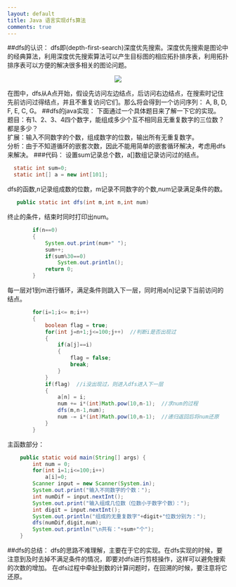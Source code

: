 ```yaml
---
layout: default
title: Java 语言实现dfs算法
comments: true
---
```


##dfs的认识：
dfs即(depth-first-search)深度优先搜索。深度优先搜索是图论中的经典算法，利用深度优先搜索算法可以产生目标图的相应拓扑排序表，利用拓扑排序表可以方便的解决很多相关的图论问题。

<div align="center"><img src="http://upload.wikimedia.org/wikipedia/commons/6/61/Graph.traversal.example.svg"/></div>
<!--div align="center">![image](http://upload.wikimedia.org/wikipedia/commons/6/61/Graph.traversal.example.svg)</div-->

在图中，dfs从A点开始，假设先访问左边结点，后访问右边结点，在搜索时记住先前访问过得结点，并且不重复访问它们。那么将会得到一个访问序列：
A, B, D, F, E, C, G。
##dfs的java实现：
下面通过一个具体题目来了解一下它的实现。  
题目：有1、2、3、4四个数字，能组成多少个互不相同且无重复数字的三位数？都是多少？  
扩展：输入不同数字的个数，组成数字的位数，输出所有无重复数字。  
分析：由于不知道循环的嵌套次数，因此不能用简单的嵌套循环解决，考虑用dfs来解决。
###代码：
设置sum记录总个数，a[]数组记录访问过的结点。 

```java
  static int sum=0;
  static int[] a = new int[101];
```
dfs的函数,n记录组成数的位数，m记录不同数字的个数,num记录满足条件的数。   

```java
   public static int dfs(int m,int n,int num)
```

终止的条件，结束时同时打印出num。   

```java
		if(n==0)
		{
			System.out.print(num+" ");
			sum++;
			if(sum%30==0)
				System.out.println();
			return 0;
		}
```

每一层对1到m进行循环，满足条件则跳入下一层，同时用a[n]记录下当前访问的结点。

```java
		for(i=1;i<= m;i++)
		{	
			boolean flag = true;
			for(int j=n+1;j<=100;j++)  //判断i是否出现过
			{
				if(a[j]==i)
				{
					flag = false;
					break;
				}
			}
			if(flag)  //i没出现过，则进入dfs进入下一层
			{
				a[n] = i;
				num += i*(int)Math.pow(10,n-1);  //求num的过程
				dfs(m,n-1,num);
				num -= i*(int)Math.pow(10,n-1);  //递归返回后将num还原
			}
		}	
```

主函数部分：  

```java
    public static void main(String[] args) {
		int num = 0;
		for(int i=1;i<=100;i++)
			a[i]=0;
		Scanner input = new Scanner(System.in);
		System.out.print("输入不同数字的个数：");
		int numDif = input.nextInt();
		System.out.print("输入组成几位数（位数小于数字个数）：");
		int digit = input.nextInt();
		System.out.println("组成的无重复数字"+digit+"位数分别为：");
		dfs(numDif,digit,num);
		System.out.println("\n共有："+sum+"个");
	}
```

##dfs的总结：
dfs的思路不难理解，主要在于它的实现。在dfs实现的时候，要注意到及时去掉不满足条件的情况，即要对dfs进行剪枝操作，这样可以避免搜索的次数的增加。
在dfs过程中牵扯到数的计算问题时，在回溯的时候，要注意将它还原。
